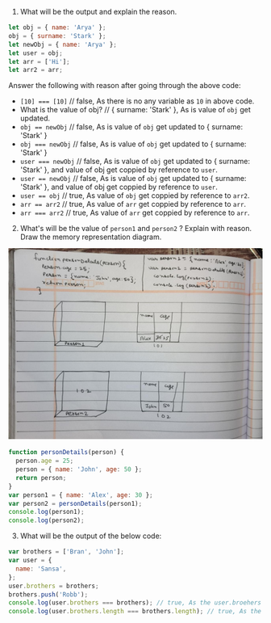1. What will be the output and explain the reason.

```js
let obj = { name: 'Arya' };
obj = { surname: 'Stark' };
let newObj = { name: 'Arya' };
let user = obj;
let arr = ['Hi'];
let arr2 = arr;
```

Answer the following with reason after going through the above code:

- `[10] === [10]` // false, As there is no any variable as `10` in above code.
- What is the value of obj? // { surname: 'Stark' }, As is value of `obj` get updated.
- `obj == newObj` // false, As is value of `obj` get updated to { surname: 'Stark' }
- `obj === newObj` // false, As is value of `obj` get updated to { surname: 'Stark' }
- `user === newObj` // false, As is value of `obj` get updated to { surname: 'Stark' }, and value of obj get coppied by reference to `user`.
- `user == newObj` // false, As is value of `obj` get updated to { surname: 'Stark' }, and value of obj get coppied by reference to `user`.
- `user == obj` // true, As value of `obj` get coppied by reference to `arr2`.
- `arr == arr2` // true, As value of `arr` get coppied by reference to `arr`.
- `arr === arr2` // true, As value of `arr` get coppied by reference to `arr`.

2. What's will be the value of `person1` and `person2` ? Explain with reason. Draw the memory representation diagram.

 ![image](./person.jpeg)

```js
function personDetails(person) {
  person.age = 25;
  person = { name: 'John', age: 50 };
  return person;
}
var person1 = { name: 'Alex', age: 30 };
var person2 = personDetails(person1);
console.log(person1);
console.log(person2);
```

3. What will be the output of the below code:

```js
var brothers = ['Bran', 'John'];
var user = {
  name: 'Sansa',
};
user.brothers = brothers;
brothers.push('Robb');
console.log(user.brothers === brothers); // true, As the user.broehers assigned the value of brothers
console.log(user.brothers.length === brothers.length); // true, As the user.broehers assigned the value of brothers, hence the length will be same of both.
```

